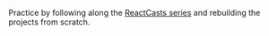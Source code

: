 Practice by following along the [ReactCasts series](https://github.com/cassiozen/ReactCasts/) and rebuilding the projects from scratch.
